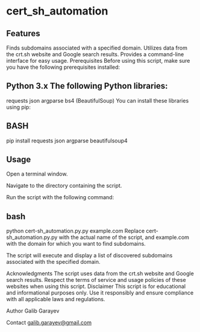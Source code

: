 # cert_sh_automation

## Features
Finds subdomains associated with a specified domain.
Utilizes data from the crt.sh website and Google search results.
Provides a command-line interface for easy usage.
Prerequisites
Before using this script, make sure you have the following prerequisites installed:

## Python 3.x The following Python libraries:
requests
json
argparse
bs4 (BeautifulSoup)
You can install these libraries using pip:

## BASH
pip install requests json argparse beautifulsoup4
## Usage
Open a terminal window.

Navigate to the directory containing the script.

Run the script with the following command:

## bash
python cert-sh_automation.py.py example.com
Replace cert-sh_automation.py.py with the actual name of the script, and example.com with the domain for which you want to find subdomains.

The script will execute and display a list of discovered subdomains associated with the specified domain.


Acknowledgments
The script uses data from the crt.sh website and Google search results. Respect the terms of service and usage policies of these websites when using this script.
Disclaimer
This script is for educational and informational purposes only. Use it responsibly and ensure compliance with all applicable laws and regulations.

Author
Galib Garayev

Contact
galib.garayev@gmail.com
